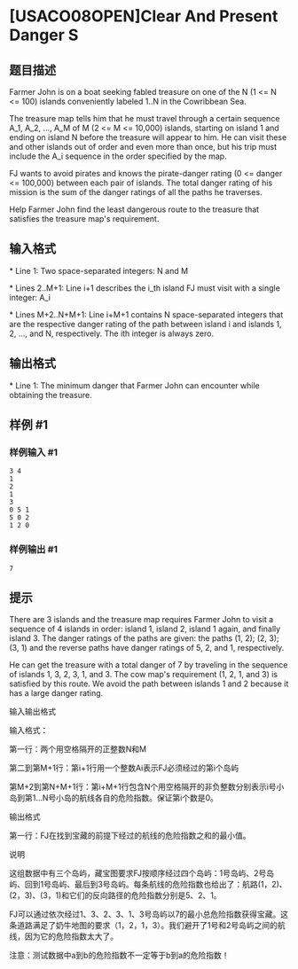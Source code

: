 # [USACO08OPEN]Clear And Present Danger S

## 题目描述

Farmer John is on a boat seeking fabled treasure on one of the N (1 <= N <= 100) islands conveniently labeled 1..N in the Cowribbean Sea.

The treasure map tells him that he must travel through a certain sequence A\_1, A\_2, ..., A\_M of M (2 <= M <= 10,000) islands, starting on island 1 and ending on island N before the treasure will appear to him. He can visit these and other islands out of order and even more than once, but his trip must include the A\_i sequence in the order specified by the map.

FJ wants to avoid pirates and knows the pirate-danger rating (0 <= danger <= 100,000) between each pair of islands. The total danger rating of his mission is the sum of the danger ratings of all the paths he traverses.

Help Farmer John find the least dangerous route to the treasure that satisfies the treasure map's requirement.


## 输入格式

\* Line 1: Two space-separated integers: N and M

\* Lines 2..M+1: Line i+1 describes the i\_th island FJ must visit with a single integer: A\_i

\* Lines M+2..N+M+1: Line i+M+1 contains N space-separated integers that are the respective danger rating of the path between island i and islands 1, 2, ..., and N, respectively. The ith integer is always zero.


## 输出格式

\* Line 1: The minimum danger that Farmer John can encounter while obtaining the treasure.


## 样例 #1

### 样例输入 #1
```
3 4 
1 
2 
1 
3 
0 5 1 
5 0 2 
1 2 0
```

### 样例输出 #1

```
7
```

## 提示

There are 3 islands and the treasure map requires Farmer John to visit a sequence of 4 islands in order: island 1, island 2, island 1 again, and finally island 3. The danger ratings of the paths are given: the paths (1, 2); (2, 3); (3, 1) and the reverse paths have danger ratings of 5, 2, and 1, respectively.


He can get the treasure with a total danger of 7 by traveling in the sequence of islands 1, 3, 2, 3, 1, and 3. The cow map's requirement (1, 2, 1, and 3) is satisfied by this route. We avoid the path between islands 1 and 2 because it has a large danger rating.

输入输出格式


输入格式：


第一行：两个用空格隔开的正整数N和M


第二到第M+1行：第i+1行用一个整数Ai表示FJ必须经过的第i个岛屿


第M+2到第N+M+1行：第i+M+1行包含N个用空格隔开的非负整数分别表示i号小岛到第1...N号小岛的航线各自的危险指数。保证第i个数是0。

输出格式


第一行：FJ在找到宝藏的前提下经过的航线的危险指数之和的最小值。

说明

这组数据中有三个岛屿，藏宝图要求FJ按顺序经过四个岛屿：1号岛屿、2号岛屿、回到1号岛屿、最后到3号岛屿。每条航线的危险指数也给出了：航路(1，2)、(2，3)、(3，1)和它们的反向路径的危险指数分别是5、2、1。


FJ可以通过依次经过1、3、2、3、1、3号岛屿以7的最小总危险指数获得宝藏。这条道路满足了奶牛地图的要求（1，2，1，3）。我们避开了1号和2号岛屿之间的航线，因为它的危险指数太大了。


注意：测试数据中a到b的危险指数不一定等于b到a的危险指数！

